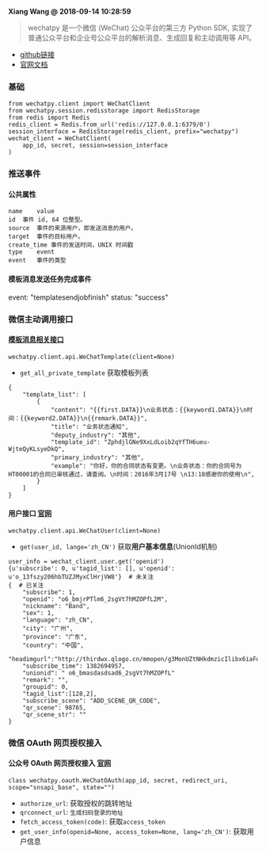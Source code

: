 **Xiang Wang @ 2018-09-14 10:28:59**

> wechatpy 是一个微信 (WeChat) 公众平台的第三方 Python SDK, 实现了普通公众平台和企业号公众平台的解析消息、生成回复和主动调用等 API。

* [github链接](https://github.com/jxtech/wechatpy)
* [官网文档](http://docs.wechatpy.org/zh_CN/master/)

### 基础
```
from wechatpy.client import WeChatClient
from wechatpy.session.redisstorage import RedisStorage
from redis import Redis
redis_client = Redis.from_url('redis://127.0.0.1:6379/0')
session_interface = RedisStorage(redis_client, prefix="wechatpy")
wechat_client = WeChatClient(
    app_id, secret, session=session_interface
)
```

### 推送事件
#### 公共属性
```
name	value
id	事件 id, 64 位整型。
source	事件的来源用户，即发送消息的用户。
target	事件的目标用户。
create_time	事件的发送时间，UNIX 时间戳
type	event
event	事件的类型
```
#### 模板消息发送任务完成事件
event: "templatesendjobfinish"
status: "success"

### 微信主动调用接口
#### [模板消息相关接口](http://docs.wechatpy.org/zh_CN/master/client/template.html#)
```
wechatpy.client.api.WeChatTemplate(client=None)
```

* `get_all_private_template` 获取模板列表
```
{
    "template_list": [
        {
            "content": "{{first.DATA}}\n业务状态：{{keyword1.DATA}}\n时间：{{keyword2.DATA}}\n{{remark.DATA}}",
            "title": "业务状态通知",
            "deputy_industry": "其他",
            "template_id": "ZphdjlGNe9XxLdLoib2qYfTH6ueu-WjteQyKLsyeDkQ",
            "primary_industry": "其他",
            "example": "你好，你的合同状态有变更。\n业务状态：你的合同号为HT00001的合同已审核通过，请查阅。\n时间：2016年3月17号 \n13:18感谢你的使用\n",
        }
    ]
}
```


#### 用户接口 [官网](http://docs.wechatpy.org/zh_CN/master/client/user.html)
`wechatpy.client.api.WeChatUser(client=None)`
* `get(user_id, lange='zh_CN')` 获取**用户基本信息**(UnionId机制)
```
user_info = wechat_client.user.get('openid')
{u'subscribe': 0, u'tagid_list': [], u'openid': u'o_13fszy206hbTUZJMyxClHrjVW8'}  # 未关注
{  # 已关注
    "subscribe": 1,
    "openid": "o6_bmjrPTlm6_2sgVt7hMZOPfL2M",
    "nickname": "Band",
    "sex": 1,
    "language": "zh_CN",
    "city": "广州",
    "province": "广东",
    "country": "中国",
    "headimgurl":"http://thirdwx.qlogo.cn/mmopen/g3MonUZtNHkdmzicIlibx6iaFqAc56vxLSUfpb6n5WKSYVY0ChQKkiaJSgQ1dZuTOgvLLrhJbERQQ4eMsv84eavHiaiceqxibJxCfHe/0",
    "subscribe_time": 1382694957,
    "unionid": " o6_bmasdasdsad6_2sgVt7hMZOPfL"
    "remark": "",
    "groupid": 0,
    "tagid_list":[128,2],
    "subscribe_scene": "ADD_SCENE_QR_CODE",
    "qr_scene": 98765,
    "qr_scene_str": ""
}
```

### 微信 OAuth 网页授权接入
#### 公众号 OAuth 网页授权接入 [官网](http://docs.wechatpy.org/zh_CN/master/oauth.html#module-wechatpy.oauth)
`class wechatpy.oauth.WeChatOAuth(app_id, secret, redirect_uri, scope="snsapi_base", state="")`
* `authorize_url`: 获取授权的跳转地址
* `qrconnect_url`: `生成扫码登录的地址`
* `fetch_access_token(code)`: 获取`access_token`
* `get_user_info(openid=None, access_token=None, lang='zh_CN')`: 获取用户信息

